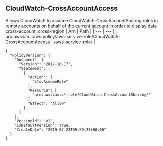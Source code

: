 
## CloudWatch-CrossAccountAccess
Allows CloudWatch to assume CloudWatch-CrossAccountSharing roles in remote accounts on behalf of the current account in order to display data cross-account, cross-region
| Arn | Path |
| --- | --- |
| arn:aws:iam::aws:policy/aws-service-role/CloudWatch-CrossAccountAccess | /aws-service-role/ |
```
{
  "PolicyVersion": {
    "Document": {
      "Version": "2012-10-17",
      "Statement": [
        {
          "Action": [
            "sts:AssumeRole"
          ],
          "Resource": [
            "arn:aws:iam::*:role/CloudWatch-CrossAccountSharing*"
          ],
          "Effect": "Allow"
        }
      ]
    },
    "VersionId": "v1",
    "IsDefaultVersion": true,
    "CreateDate": "2019-07-23T09:59:27+00:00"
  }
}
```
